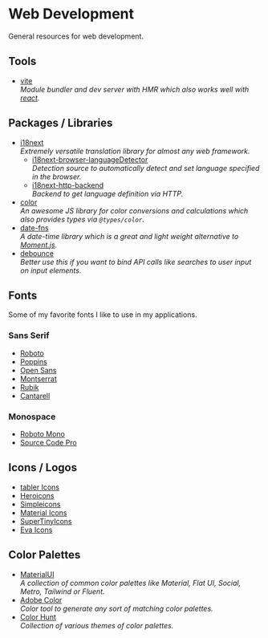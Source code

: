 # Web Development
General resources for web development.

## Tools
- [vite](https://github.com/vitejs/vite)  
  *Module bundler and dev server with HMR which also works well with [react](react.md).*

## Packages / Libraries
- [i18next](https://github.com/i18next/i18next)  
  *Extremely versatile translation library for almost any web framework.*
  - [i18next-browser-languageDetector](https://github.com/i18next/i18next-browser-languageDetector)  
    *Detection source to automatically detect and set language specified in the browser.*
  - [i18next-http-backend](https://github.com/i18next/i18next-http-backend)  
    *Backend to get language definition via HTTP.*
- [color](https://github.com/Qix-/color)  
  *An awesome JS library for color conversions and calculations which also provides types via `@types/color`.*
- [date-fns](https://date-fns.org/)  
  *A date-time library which is a great and light weight alternative to [Moment.js](https://momentjs.com/).*
- [debounce](https://github.com/component/debounce)  
  *Better use this if you want to bind API calls like searches to user input on input elements.*

## Fonts
Some of my favorite fonts I like to use in my applications.

### Sans Serif
- [Roboto](https://fonts.google.com/specimen/Roboto)
- [Poppins](https://fonts.google.com/specimen/Poppins)
- [Open Sans](https://fonts.google.com/specimen/Open+Sans)
- [Montserrat](https://fonts.google.com/specimen/Montserrat)
- [Rubik](https://fonts.google.com/specimen/Rubik)
- [Cantarell](https://fonts.google.com/specimen/Cantarell)

### Monospace
- [Roboto Mono](https://fonts.google.com/specimen/Roboto+Mono)
- [Source Code Pro](https://fonts.google.com/specimen/Source+Code+Pro)

## Icons / Logos
- [tabler Icons](https://tabler-icons.io/)
- [Heroicons](https://heroicons.dev/)
- [Simpleicons](https://simpleicons.org/)
- [Material Icons](https://fonts.google.com/icons)
- [SuperTinyIcons](https://github.com/edent/SuperTinyIcons)
- [Eva Icons](https://github.com/akveo/eva-icons)

## Color Palettes
- [MaterialUI](https://materialui.co/)  
  *A collection of common color palettes like Material, Flat UI, Social, Metro, Tailwind or Fluent.*
- [Adobe Color](https://color.adobe.com/)  
  *Color tool to generate any sort of matching color palettes.*
- [Color Hunt](https://colorhunt.co/)  
  *Collection of various themes of color palettes.*
